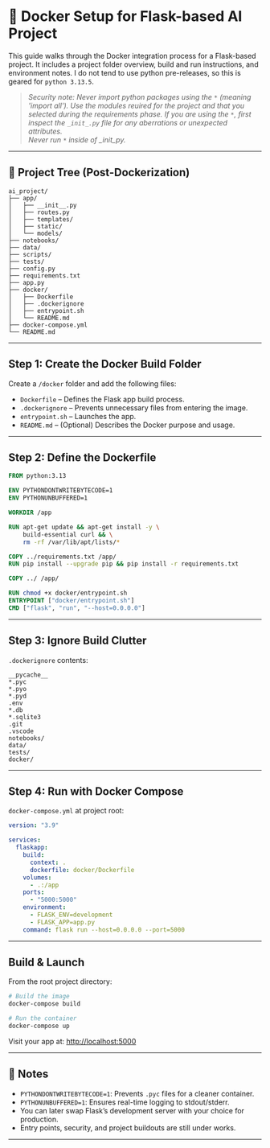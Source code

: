 # 🐳 Docker Setup for Flask-based AI Project

This guide walks through the Docker integration process for a Flask-based project. It includes a project folder overview, build and run instructions, and environment notes.
I do not tend to use python pre-releases, so this is geared for `python 3.13.5`.

> *Security note: Never import python packages using the `*` (meaning 'import all'). Use the modules reuired for the project and that you selected during the requirements phase. If you are using the `*`, first inspect the `_init_.py` file for any aberrations or unexpected attributes.
<br>Never run `*` inside of _init_py.*

---

## 📂 Project Tree (Post-Dockerization)

```
ai_project/
├── app/
│   ├── __init__.py
│   ├── routes.py
│   ├── templates/
│   ├── static/
│   └── models/
├── notebooks/
├── data/
├── scripts/
├── tests/
├── config.py
├── requirements.txt
├── app.py
├── docker/
│   ├── Dockerfile
│   ├── .dockerignore
│   ├── entrypoint.sh
│   └── README.md
├── docker-compose.yml
└── README.md
```

---

## Step 1: Create the Docker Build Folder

Create a `/docker` folder and add the following files:

- `Dockerfile` – Defines the Flask app build process.
- `.dockerignore` – Prevents unnecessary files from entering the image.
- `entrypoint.sh` – Launches the app.
- `README.md` – (Optional) Describes the Docker purpose and usage.

---

##  Step 2: Define the Dockerfile

```dockerfile
FROM python:3.13

ENV PYTHONDONTWRITEBYTECODE=1
ENV PYTHONUNBUFFERED=1

WORKDIR /app

RUN apt-get update && apt-get install -y \
    build-essential curl && \
    rm -rf /var/lib/apt/lists/*

COPY ../requirements.txt /app/
RUN pip install --upgrade pip && pip install -r requirements.txt

COPY ../ /app/

RUN chmod +x docker/entrypoint.sh
ENTRYPOINT ["docker/entrypoint.sh"]
CMD ["flask", "run", "--host=0.0.0.0"]
```

---

## Step 3: Ignore Build Clutter

`.dockerignore` contents:

```
__pycache__
*.pyc
*.pyo
*.pyd
.env
*.db
*.sqlite3
.git
.vscode
notebooks/
data/
tests/
docker/
```

---

## Step 4: Run with Docker Compose

`docker-compose.yml` at project root:

```yaml
version: "3.9"

services:
  flaskapp:
    build:
      context: .
      dockerfile: docker/Dockerfile
    volumes:
      - .:/app
    ports:
      - "5000:5000"
    environment:
      - FLASK_ENV=development
      - FLASK_APP=app.py
    command: flask run --host=0.0.0.0 --port=5000
```

---

## Build & Launch

From the root project directory:

```bash
# Build the image
docker-compose build

# Run the container
docker-compose up
```

Visit your app at: [http://localhost:5000](http://localhost:5000)

---

## 📌 Notes

- `PYTHONDONTWRITEBYTECODE=1`: Prevents `.pyc` files for a cleaner container.
- `PYTHONUNBUFFERED=1`: Ensures real-time logging to stdout/stderr.
- You can later swap Flask’s development server with your choice for production.
- Entry points, security, and project buildouts are still under works.

---
